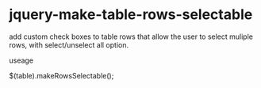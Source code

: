 # jquery-make-table-rows-selectable

add custom check boxes to table rows that allow the user to select muliple rows, with select/unselect all option.

useage

$(table).makeRowsSelectable();

